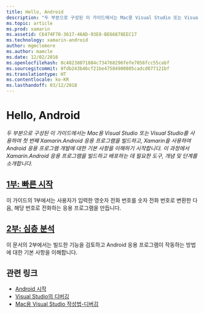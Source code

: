 ```yaml
---
title: Hello, Android
description: "두 부분으로 구성된 이 가이드에서는 Mac용 Visual Studio 또는 Visual Studio를 사용하여 첫 번째 Xamarin.Android 응용 프로그램을 빌드하고, Xamarin을 사용하여 Android 응용 프로그램 개발에 대한 기본 사항을 이해하기 시작합니다. 이 과정에서 Xamarin.Android 응용 프로그램을 빌드하고 배포하는 데 필요한 도구, 개념 및 단계를 소개합니다."
ms.topic: article
ms.prod: xamarin
ms.assetid: C6474F70-3617-46AD-93E8-BE66878EEC17
ms.technology: xamarin-android
author: mgmclemore
ms.author: mamcle
ms.date: 12/02/2016
ms.openlocfilehash: 8c48238071084c734768296fefe7056fcc55cabf
ms.sourcegitcommit: 0fdb243b46cf21be47584900805cadcd077121bf
ms.translationtype: HT
ms.contentlocale: ko-KR
ms.lasthandoff: 03/12/2018
---
```

# <a name="hello-android"></a>Hello, Android

_두 부분으로 구성된 이 가이드에서는 Mac용 Visual Studio 또는 Visual Studio를 사용하여 첫 번째 Xamarin.Android 응용 프로그램을 빌드하고, Xamarin을 사용하여 Android 응용 프로그램 개발에 대한 기본 사항을 이해하기 시작합니다. 이 과정에서 Xamarin.Android 응용 프로그램을 빌드하고 배포하는 데 필요한 도구, 개념 및 단계를 소개합니다._

##  <a name="part-1-quickstartandroidget-startedhello-androidhello-android-quickstartmd"></a>[1부: 빠른 시작](~/android/get-started/hello-android/hello-android-quickstart.md)

이 가이드의 1부에서는 사용자가 입력한 영숫자 전화 번호를 숫자 전화 번호로 변환한 다음, 해당 번호로 전화하는 응용 프로그램을 만듭니다.

##  <a name="part-2-deep-diveandroidget-startedhello-androidhello-android-deepdivemd"></a>[2부: 심층 분석](~/android/get-started/hello-android/hello-android-deepdive.md)

이 문서의 2부에서는 빌드한 기능을 검토하고 Android 응용 프로그램이 작동하는 방법에 대한 기본 사항을 이해합니다.


## <a name="related-links"></a>관련 링크

- [Android 시작](http://developer.android.com/training/index.html)
- [Visual Studio의 디버깅](http://msdn.microsoft.com/en-us/library/k0k771bt%28v=vs.90%29.aspx)
- [Mac용 Visual Studio 작성법-디버깅](https://developer.xamarin.com/recipes/cross-platform/ide/debugging/)
